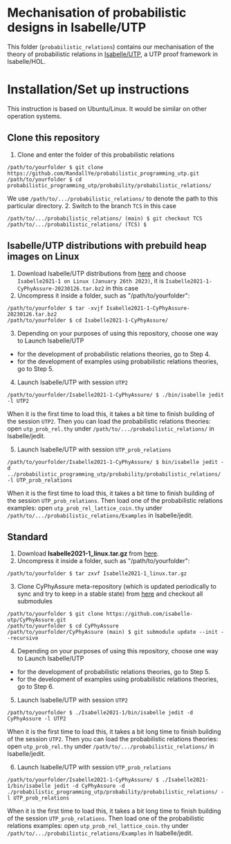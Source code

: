 # Mechanisation of probabilistic designs in Isabelle/UTP
This folder (`probabilistic_relations`) contains our mechanisation of the theory of probabilistic relations in [Isabelle/UTP](https://isabelle-utp.york.ac.uk/), a UTP proof framework in Isabelle/HOL.

# Installation/Set up instructions
This instruction is based on Ubuntu/Linux. It would be similar on other operation systems.

## Clone this repository
1. Clone and enter the folder of this probabilistic relations
```
/path/to/yourfolder $ git clone https://github.com/RandallYe/probabilistic_programming_utp.git
/path/to/yourfolder $ cd probabilistic_programming_utp/probability/probabilistic_relations/
```
We use `/path/to/.../probabilistic_relations/` to denote the path to this particular directory.
2. Switch to the branch `TCS` in this case
```
/path/to/.../probabilistic_relations/ (main) $ git checkout TCS
/path/to/.../probabilistic_relations/ (TCS) $ 
```

## Isabelle/UTP distributions with prebuild heap images on Linux

1. Download Isabelle/UTP distributions from [here](https://isabelle-utp.york.ac.uk/download) and choose `Isabelle2021-1 on Linux (January 26th 2023)`, it is `Isabelle2021-1-CyPhyAssure-20230126.tar.bz2` in this case
2. Uncompress it inside a folder, such as "/path/to/yourfolder":
```
/path/to/yourfolder $ tar -xvjf Isabelle2021-1-CyPhyAssure-20230126.tar.bz2
/path/to/yourfolder $ cd Isabelle2021-1-CyPhyAssure/
```
3. Depending on your purposes of using this repository, choose one way to Launch Isabelle/UTP
- for the development of probabilistic relations theories, go to Step 4.
- for the development of examples using probabilistic relations theories, go to Step 5.
4. Launch Isabelle/UTP with session `UTP2`
```
/path/to/yourfolder/Isabelle2021-1-CyPhyAssure/ $ ./bin/isabelle jedit -l UTP2
```
When it is the first time to load this, it takes a bit time to finish building of the session `UTP2`. Then you can load the probabilistic relations theories: open `utp_prob_rel.thy` under `/path/to/.../probabilistic_relations/` in Isabelle/jedit. 

5. Launch Isabelle/UTP with session `UTP_prob_relations`
```
/path/to/yourfolder/Isabelle2021-1-CyPhyAssure/ $ bin/isabelle jedit -d ../probabilistic_programming_utp/probability/probabilistic_relations/ -l UTP_prob_relations
```
When it is the first time to load this, it takes a bit time to finish building of the session `UTP_prob_relations`. Then load one of the probabilistic relations examples: open `utp_prob_rel_lattice_coin.thy` under `/path/to/.../probabilistic_relations/Examples` in Isabelle/jedit. 

## Standard
1. Download **Isabelle2021-1_linux.tar.gz** from [here](https://isabelle.in.tum.de/website-Isabelle2021-1/index.html).
2. Uncompress it inside a folder, such as "/path/to/yourfolder":
```
/path/to/yourfolder $ tar zxvf Isabelle2021-1_linux.tar.gz
``` 
3. Clone CyPhyAssure meta-repository (which is updated periodically to sync and try to keep in a stable state) from [here](https://github.com/isabelle-utp/CyPhyAssure) and checkout all submodules
```
/path/to/yourfolder $ git clone https://github.com/isabelle-utp/CyPhyAssure.git
/path/to/yourfolder $ cd CyPhyAssure
/path/to/yourfolder/CyPhyAssure (main) $ git submodule update --init --recursive
```
4. Depending on your purposes of using this repository, choose one way to Launch Isabelle/UTP
- for the development of probabilistic relations theories, go to Step 5.
- for the development of examples using probabilistic relations theories, go to Step 6.
5. Launch Isabelle/UTP with session `UTP2`
```
/path/to/yourfolder $ ./Isabelle2021-1/bin/isabelle jedit -d CyPhyAssure -l UTP2
```
When it is the first time to load this, it takes a bit long time to finish building of the session `UTP2`. Then you can load the probabilistic relations theories: open `utp_prob_rel.thy` under `/path/to/.../probabilistic_relations/` in Isabelle/jedit. 

6. Launch Isabelle/UTP with session `UTP_prob_relations`
```
/path/to/yourfolder/Isabelle2021-1-CyPhyAssure/ $ ./Isabelle2021-1/bin/isabelle jedit -d CyPhyAssure -d ./probabilistic_programming_utp/probability/probabilistic_relations/ -l UTP_prob_relations
```
When it is the first time to load this, it takes a bit long time to finish building of the session `UTP_prob_relations`. Then load one of the probabilistic relations examples: open `utp_prob_rel_lattice_coin.thy` under `/path/to/.../probabilistic_relations/Examples` in Isabelle/jedit. 